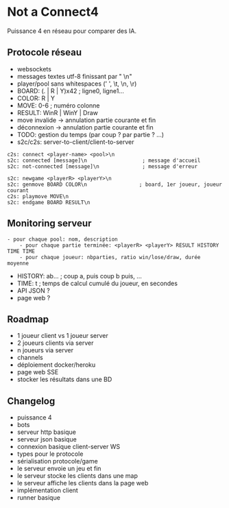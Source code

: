 # Not a Connect4

Puissance 4 en réseau pour comparer des IA.

## Protocole réseau

- websockets
- messages textes utf-8 finissant par " \n"
- player/pool sans whitespaces (' ', \t, \n, \r)
- BOARD: (. | R | Y)x42                     ; ligne0, ligne1...
- COLOR: R | Y
- MOVE: 0-6                                 ; numéro colonne
- RESULT: WinR | WinY | Draw
- move invalide -> annulation partie courante et fin
- déconnexion -> annulation partie courante et fin
- TODO: gestion du temps (par coup ? par partie ? ...)
- s2c/c2s: server-to-client/client-to-server

```
c2s: connect <player-name> <pool>\n
s2c: connected [message]\n                  ; message d'accueil
s2c: not-connected [message]\n              ; message d'erreur

s2c: newgame <playerR> <playerY>\n
s2c: genmove BOARD COLOR\n                 ; board, 1er joueur, joueur courant
c2s: playmove MOVE\n
s2c: endgame BOARD RESULT\n
```

## Monitoring serveur

```
- pour chaque pool: nom, description
    - pour chaque partie terminée: <playerR> <playerY> RESULT HISTORY TIME TIME
    - pour chaque joueur: nbparties, ratio win/lose/draw, durée moyenne
```

- HISTORY: ab...        ; coup a, puis coup b puis, ...
- TIME: t               ; temps de calcul cumulé du joueur, en secondes
- API JSON ?
- page web ?

## Roadmap

- 1 joueur client vs 1 joueur server
- 2 joueurs clients via server
- n joueurs via server
- channels
- déploiement docker/heroku
- page web SSE
- stocker les résultats dans une BD

## Changelog

- puissance 4
- bots
- serveur http basique
- serveur json basique
- connexion basique client-server WS
- types pour le protocole
- sérialisation protocole/game
- le serveur envoie un jeu et fin
- le serveur stocke les clients dans une map
- le serveur affiche les clients dans la page web
- implémentation client
- runner basique

